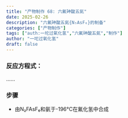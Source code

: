 ```yaml
---
title: "产物制作 68: 六氟砷酸五氮"
date: 2025-02-26
description: "六氟砷酸五氮{N₅AsF₆}的制备"
categories: ["产物制作"]
tags: ["auth:一坨过氧化氢","六氟砷酸五氮","制作"]
author: "一坨过氧化氢"
draft: false
---
```


### 反应方程式：

......

### 步骤

- 由N₂FAsF₆和氨于-196°C在氟化氢中合成

<!--


支持 Markdown 格式，语法请参考：https://markdown.com.cn/basic-syntax/

注意：每段间应该空一行，例如

✅正确示例：

## 标题

第一行

第二行

❌错误示例：

## 标题
第一行
第二行
-->